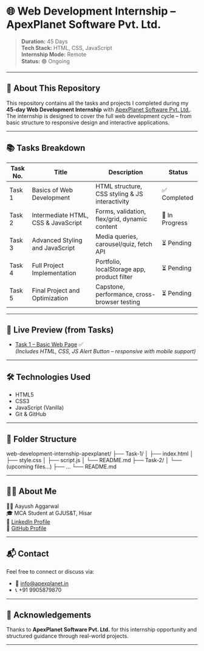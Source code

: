 # 🌐 Web Development Internship – ApexPlanet Software Pvt. Ltd.

> **Duration:** 45 Days  
> **Tech Stack:** HTML, CSS, JavaScript  
> **Internship Mode:** Remote  
> **Status:** 🟢 Ongoing

---

## 📌 About This Repository

This repository contains all the tasks and projects I completed during my **45-day Web Development Internship** with [ApexPlanet Software Pvt. Ltd.](https://apexplanet.in/). The internship is designed to cover the full web development cycle – from basic structure to responsive design and interactive applications.

---

## 📚 Tasks Breakdown

| Task No. | Title                              | Description                                 | Status |
|----------|------------------------------------|---------------------------------------------|--------|
| Task 1   | Basics of Web Development          | HTML structure, CSS styling & JS interactivity | ✅ Completed |
| Task 2   | Intermediate HTML, CSS & JavaScript| Forms, validation, flex/grid, dynamic content | 🔄 In Progress |
| Task 3   | Advanced Styling and JavaScript    | Media queries, carousel/quiz, fetch API      | ⏳ Pending |
| Task 4   | Full Project Implementation        | Portfolio, localStorage app, product filter  | ⏳ Pending |
| Task 5   | Final Project and Optimization     | Capstone, performance, cross-browser testing | ⏳ Pending |

---

## 🔗 Live Preview (from Tasks)

- [Task 1 – Basic Web Page](https://aayushaggarwal06.github.io/web-development-internship-apexplanet/Task-1/) ✅  
  *(Includes HTML, CSS, JS Alert Button – responsive with mobile support)*

---

## 🛠 Technologies Used

- HTML5
- CSS3
- JavaScript (Vanilla)
- Git & GitHub

---

## 📁 Folder Structure

web-development-internship-apexplanet/
├── Task-1/
│ ├── index.html
│ ├── style.css
│ ├── script.js
│ └── README.md
├── Task-2/
│ └── (upcoming files...)
├── ...
└── README.md 

---

## 🙋‍♂️ About Me

👨‍💻 Aayush Aggarwal  
🎓 MCA Student at GJUS&T, Hisar  
🔗 [LinkedIn Profile](https://www.linkedin.com/in/aayushaggarwal06/)  
📂 [GitHub Profile](https://github.com/AayushAggarwal06)

---

## 📬 Contact

Feel free to connect or discuss via:

- 📧 [info@apexplanet.in](mailto:info@apexplanet.in)
- 📞 +91 9905879870

---

## 🌟 Acknowledgements

Thanks to **ApexPlanet Software Pvt. Ltd.** for this internship opportunity and structured guidance through real-world projects.

---
